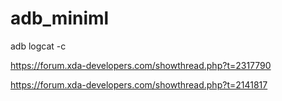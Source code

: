 # adb_miniml

adb logcat -c

https://forum.xda-developers.com/showthread.php?t=2317790

https://forum.xda-developers.com/showthread.php?t=2141817
